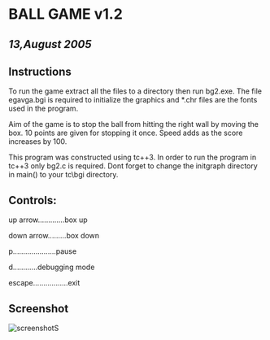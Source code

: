 # BALL GAME v1.2

*13,August 2005*
------------------

## Instructions
To run the game extract all the files to a directory then run bg2.exe. 
The file egavga.bgi is required to initialize the graphics and *.chr 
files are the fonts used in the program.

Aim of the game is to stop the ball from hitting the right wall by 
moving the box. 10 points are given for stopping it once. Speed adds 
as the score increases by 100.

This program was constructed using tc++3. In order to run the program 
in tc++3 only bg2.c is required. Dont forget to change the initgraph 
directory in main() to your tc\\bgi directory.

## Controls:
up arrow.............box up

down arrow.........box down

p.....................pause

d............debugging mode

escape.................exit

## Screenshot
![screenshot](http://i.imgur.com/CzqjK.jpg)S